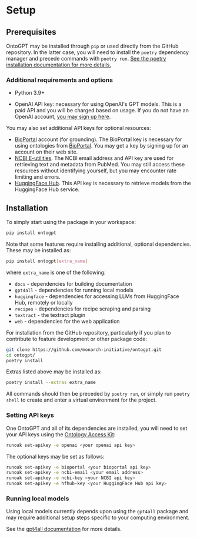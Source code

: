# Setup

## Prerequisites

OntoGPT may be installed through `pip` or used directly from the GitHub repository. In the latter case, you will need to install the `poetry` dependency manager and precede commands with `poetry run`. [See the poetry installation documentation for more details.](https://python-poetry.org/docs/#installation)

### Additional requirements and options

* Python 3.9+

* OpenAI API key: necessary for using OpenAI's GPT models. This is a paid API and you will be charged based on usage. If you do not have an OpenAI account, [you may sign up here](https://platform.openai.com/signup).

You may also set additional API keys for optional resources:

* [BioPortal](https://bioportal.bioontology.org/) account (for grounding). The BioPortal key is necessary for using ontologies from [BioPortal](https://bioportal.bioontology.org/). You may get a key by signing up for an account on their web site.
* [NCBI E-utilities](https://ncbiinsights.ncbi.nlm.nih.gov/2017/11/02/new-api-keys-for-the-e-utilities/). The NCBI email address and API key are used for retrieving text and metadata from PubMed. You may still access these resources without identifying yourself, but you may encounter rate limiting and errors.
* [HuggingFace Hub](https://huggingface.co/docs/api-inference/quicktour#get-your-api-token). This API key is necessary to retrieve models from the HuggingFace Hub service.

## Installation

To simply start using the package in your workspace:

```bash
pip install ontogpt
```

Note that some features require installing additional, optional dependencies. These may be installed as:

```bash
pip install ontogpt[extra_name]
```

where `extra_name` is one of the following:

* `docs` - dependencies for building documentation
* `gpt4all` - dependencies for running local models
* `huggingface` - dependencies for accessing LLMs from HuggingFace Hub, remotely or locally
* `recipes` - dependencies for recipe scraping and parsing
* `textract` - the textract plugin
* `web` - dependencies for the web application

For installation from the GitHub repository, particularly if you plan to contribute to feature development or other package code:

```bash
git clone https://github.com/monarch-initiative/ontogpt.git
cd ontogpt/
poetry install
```

Extras listed above may be installed as:

```bash
poetry install --extras extra_name
```

All commands should then be preceded by `poetry run`, or simply run `poetry shell` to create and enter a virtual environment for the project.

### Setting API keys

One OntoGPT and all of its dependencies are installed, you will need to set your API keys using the [Ontology Access Kit](https://github.com/INCATools/ontology-access-kit):

```bash
runoak set-apikey -e openai <your openai api key>
```

The optional keys may be set as follows:

```bash
runoak set-apikey -e bioportal <your bioportal api key>
runoak set-apikey -e ncbi-email <your email address>
runoak set-apikey -e ncbi-key <your NCBI api key>
runoak set-apikey -e hfhub-key <your HuggingFace Hub api key>
```

### Running local models

Using local models currently depends upon using the `gpt4all` package and may require additional setup steps specific to your computing environment.

See the [gpt4all documentation](https://docs.gpt4all.io/) for more details.

